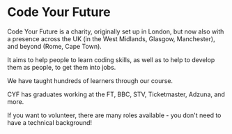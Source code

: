 # Code Your Future

Code Your Future is a charity, originally set up in London, but now also with a presence across the UK (in the West Midlands, Glasgow, Manchester), and beyond (Rome, Cape Town).

It aims to help people to learn coding skills, as well as to help to develop them as people, to get them into jobs.

We have taught hundreds of learners through our course.

CYF has graduates working at the FT, BBC, STV, Ticketmaster, Adzuna, and more.

If you want to volunteer, there are many roles available - you don't need to have a technical background!

